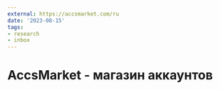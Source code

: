 ```yaml
---
external: https://accsmarket.com/ru
date: '2023-08-15'
tags:
- research
- inbox
---
```


# AccsMarket - магазин аккаунтов
